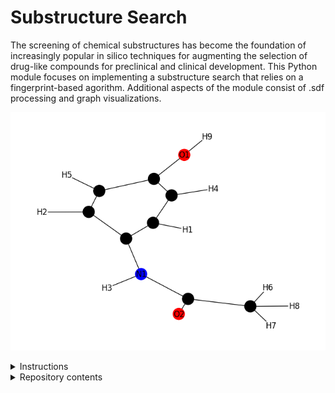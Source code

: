 # Substructure Search

The screening of chemical substructures has become the foundation of increasingly popular in silico techniques for augmenting the selection of drug-like compounds for preclinical and clinical development. This Python module focuses on implementing a substructure search that relies on a fingerprint-based agorithm. Additional aspects of the module consist of .sdf processing and graph visualizations. 

![image](images/image.png)

<details>
<summary>Instructions</summary>
In order to run the script, the sutructure and substrucure .sdf files must be within the test_compounds directory. 
<br>
- Build environment
    - ./build_image.sh
<br>
- Set up environment
    - ./interactive.sh
<br>
- Change to subdirectory
    - cd src
<br>
- Run executable
    - python molecule.py -sdf_file {structure_sdf_file} {substructure_sdf_file}
</details>

<details>
<summary>Repository contents</summary>
- src
<br>
    - molecule.py: source code for the substructure screen
<br>
    - example.ipynb: jupyter notebook demonstrating examples of the substructure screen and visulations
<br>
    - provided.py: source code for sdf processing 
</details>








